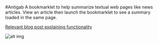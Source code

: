 #Antigab
A bookmarklet to help summarize textual web pages like news articles. View an article then launch the bookmarklet to see a summary loaded in the same page.

[Relevant blog post explaining functionality](http://davebunten.com/blog/714)

![alt img](http://bntn.co/assets/img/port/antigab.jpg)
